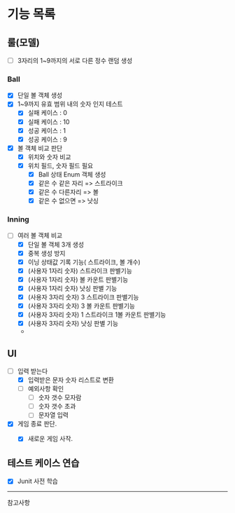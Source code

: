 # 기능 목록

## 룰(모델)

- [ ] 3자리의 1~9까지의 서로 다른 정수 랜덤 생성
### Ball
- [x] 단일 볼 객체 생성
- [x] 1~9까지 유효 범위 내의 숫자 인지 테스트
  - [x] 실패 케이스 : 0
  - [x] 실패 케이스 : 10
  - [x] 성공 케이스 : 1
  - [x] 성공 케이스 : 9
    
- [x] 볼 객체 비교 판단 
  - [x] 위치와 숫자 비교
  - [x] 위치 필드, 숫자 필드 필요
    - [x] Ball 상태 Enum 객체 생성
    - [x] 같은 수 같은 자리 => 스트라이크
    - [x] 같은 수 다른자리 => 볼
    - [x] 같은 수 없으면 => 낫싱

### Inning
- [ ] 여러 볼 객체 비교
  - [x] 단일 볼 객체 3개 생성
  - [x] 중복 생성 방지
  - [x] 이닝 상태값 기록 기능( 스트라이크, 볼 개수)
  - [x] (사용자 1자리 숫자) 스트라이크 판별기능
  - [x] (사용자 1자리 숫자) 볼 카운트 판별기능
  - [x] (사용자 1자리 숫자) 낫싱 판별 기능
  - [x] (사용자 3자리 숫자) 3 스트라이크 판별기능
  - [x] (사용자 3자리 숫자) 3 볼 카운트 판별기능
  - [x] (사용자 3자리 숫자) 1 스트라이크 1볼 카운트 판별기능
  - [x] (사용자 3자리 숫자) 낫싱 판별 기능
  - 
## UI
- [ ] 입력 받는다
  - [x] 입력받은 문자 숫자 리스트로 변환
  - [ ] 예외사항 확인
    - [ ] 숫자 갯수 모자람
    - [ ] 숫자 갯수 초과
    - [ ] 문자열 입력
- [x] 게임 종료 판단.
  - [x] 새로운 게임 사작.


## 테스트 케이스 연습
- [x] Junit 사전 학습


---
참고사항

